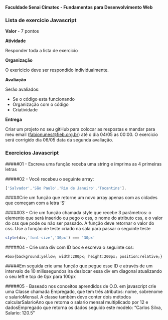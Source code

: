 **Faculdade Senai Cimatec - Fundamentos para Desenvolvimento Web**

### Lista de exercicio Javascript

**Valor** - 7 pontos

**Atividade**

Responder toda a lista de exercicio 

**Organização**

O exericicio deve ser respondido individualmente.

**Avaliação**

Serão avaliados:
- Se o código esta funcionando
- Organização com o código
- Criatividade

**Entrega**

Criar um projeto no seu gitHub para colocar as respostas e mandar para meu email (fabionunes@fieb.org.br) até o dia 04/05 as 00:00. O exercicio será corrigido dia 06/05 data da segunda avaliação.  

### Exercicios Javascript

#####01 - Escreva uma função receba uma string e imprima as 4 primeiras letras

#####02 - Você recebeu o seguinte array: 
```javascript
['Salvador','São Paulo','Rio de Janeiro','Tocantins']. 
```
#####Crie um função que retorne um novo array apenas com as cidades que começam com a letra ‘S’

#####03 - Crie um função chamada style que recebe 3 parâmetros: o elemento que será inserido ou pego o css, o nome do atributo css, e o valor do css que pode ou não ser passado. A função deve retornar o valor do css. Use a função de teste criado na sala para passar o seguinte teste 
```javascript
style(div,'font-size','30px') === '30px' 
```

#####04 - Crie uma div com ID box e escreva o seguinte css: 
```
#box{background:yellow; width:200px; height:200px; position:relative;}
```
#####Em seguida crie uma função que pegue esse ID e através de um intervalo de 10 milissegundos ira deslocar essa div em diagonal atualizando o seu left e top de 0px para 100px


#####05 - Baseado nos conceitos aprendidos de O.O. em javascript crie uma Classe chamada Empregado, que tem três atributos: nome, sobrenome e salarioMensal. A classe também deve conter dois métodos calcularSalarioAno que retorna o salario mensal multiplicado por 12 e dadosEmpregado que retorna os dados seguido este modelo: “Carlos Silva, Salario: 120.5”




